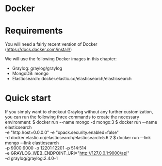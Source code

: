 # Docker

# Requirements
You will need a fairly recent version of Docker (https://docs.docker.com/install/)

We will use the following Docker images in this chapter:

- Graylog: graylog/graylog
- MongoDB: mongo
- Elasticsearch: docker.elastic.co/elasticsearch/elasticsearch

# Quick start

If you simply want to checkout Graylog without any further customization, you can run the following three commands to create the necessary environment:
$ docker run --name mongo -d mongo:3
$ docker run --name elasticsearch \
    -e "http.host=0.0.0.0" -e "xpack.security.enabled=false" \
    -d docker.elastic.co/elasticsearch/elasticsearch:5.6.2
$ docker run --link mongo --link elasticsearch \
    -p 9000:9000 -p 12201:12201 -p 514:514 \
    -e GRAYLOG_WEB_ENDPOINT_URI="http://127.0.0.1:9000/api" \
    -d graylog/graylog:2.4.0-1